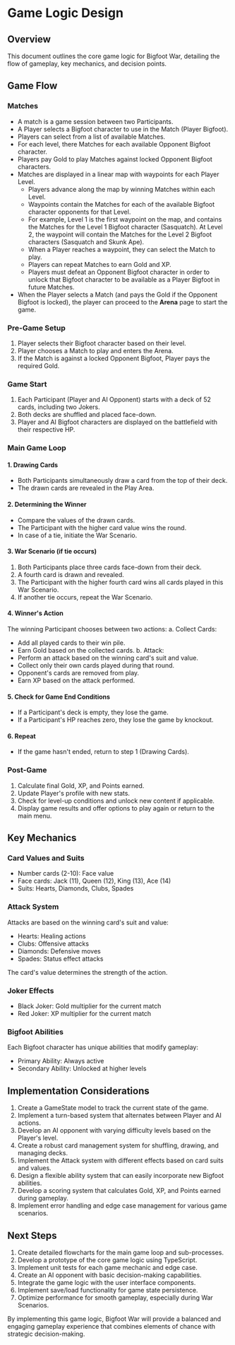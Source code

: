 # Game Logic Design

## Overview
This document outlines the core game logic for Bigfoot War, detailing the flow of gameplay, key mechanics, and decision points.

## Game Flow

### Matches
- A match is a game session between two Participants.
- A Player selects a Bigfoot character to use in the Match (Player Bigfoot).
- Players can select from a list of available Matches.
- For each level, there Matches for each available Opponent Bigfoot character.
- Players pay Gold to play Matches against locked Opponent Bigfoot characters.
- Matches are displayed in a linear map with waypoints for each Player Level.
  - Players advance along the map by winning Matches within each Level.
  - Waypoints contain the Matches for each of the available Bigfoot character opponents for that Level.
  - For example, Level 1 is the first waypoint on the map, and contains the Matches for the Level 1 Bigfoot character (Sasquatch). At Level 2, the waypoint will contain the Matches for the Level 2 Bigfoot characters (Sasquatch and Skunk Ape).
  - When a Player reaches a waypoint, they can select the Match to play.
  - Players can repeat Matches to earn Gold and XP.
  - Players must defeat an Opponent Bigfoot character in order to unlock that Bigfoot character to be available as a Player Bigfoot in future Matches.
- When the Player selects a Match (and pays the Gold if the Opponent Bigfoot is locked), the player can proceed to the **Arena** page to start the game.

### Pre-Game Setup
1. Player selects their Bigfoot character based on their level.
2. Player chooses a Match to play and enters the Arena.
3. If the Match is against a locked Opponent Bigfoot, Player pays the required Gold.

### Game Start
1. Each Participant (Player and AI Opponent) starts with a deck of 52 cards, including two Jokers.
2. Both decks are shuffled and placed face-down.
3. Player and AI Bigfoot characters are displayed on the battlefield with their respective HP.

### Main Game Loop

#### 1. Drawing Cards
- Both Participants simultaneously draw a card from the top of their deck.
- The drawn cards are revealed in the Play Area.

#### 2. Determining the Winner
- Compare the values of the drawn cards.
- The Participant with the higher card value wins the round.
- In case of a tie, initiate the War Scenario.

#### 3. War Scenario (if tie occurs)
1. Both Participants place three cards face-down from their deck.
2. A fourth card is drawn and revealed.
3. The Participant with the higher fourth card wins all cards played in this War Scenario.
4. If another tie occurs, repeat the War Scenario.

#### 4. Winner's Action
The winning Participant chooses between two actions:
a. Collect Cards:
   - Add all played cards to their win pile.
   - Earn Gold based on the collected cards.
b. Attack:
   - Perform an attack based on the winning card's suit and value.
   - Collect only their own cards played during that round.
   - Opponent's cards are removed from play.
   - Earn XP based on the attack performed.

#### 5. Check for Game End Conditions
- If a Participant's deck is empty, they lose the game.
- If a Participant's HP reaches zero, they lose the game by knockout.

#### 6. Repeat
- If the game hasn't ended, return to step 1 (Drawing Cards).

### Post-Game
1. Calculate final Gold, XP, and Points earned.
2. Update Player's profile with new stats.
3. Check for level-up conditions and unlock new content if applicable.
4. Display game results and offer options to play again or return to the main menu.

## Key Mechanics

### Card Values and Suits
- Number cards (2-10): Face value
- Face cards: Jack (11), Queen (12), King (13), Ace (14)
- Suits: Hearts, Diamonds, Clubs, Spades

### Attack System
Attacks are based on the winning card's suit and value:
- Hearts: Healing actions
- Clubs: Offensive attacks
- Diamonds: Defensive moves
- Spades: Status effect attacks

The card's value determines the strength of the action.

### Joker Effects
- Black Joker: Gold multiplier for the current match
- Red Joker: XP multiplier for the current match

### Bigfoot Abilities
Each Bigfoot character has unique abilities that modify gameplay:
- Primary Ability: Always active
- Secondary Ability: Unlocked at higher levels

## Implementation Considerations

1. Create a GameState model to track the current state of the game.
2. Implement a turn-based system that alternates between Player and AI actions.
3. Develop an AI opponent with varying difficulty levels based on the Player's level.
4. Create a robust card management system for shuffling, drawing, and managing decks.
5. Implement the Attack system with different effects based on card suits and values.
6. Design a flexible ability system that can easily incorporate new Bigfoot abilities.
7. Develop a scoring system that calculates Gold, XP, and Points earned during gameplay.
8. Implement error handling and edge case management for various game scenarios.

## Next Steps

1. Create detailed flowcharts for the main game loop and sub-processes.
2. Develop a prototype of the core game logic using TypeScript.
3. Implement unit tests for each game mechanic and edge case.
4. Create an AI opponent with basic decision-making capabilities.
5. Integrate the game logic with the user interface components.
6. Implement save/load functionality for game state persistence.
7. Optimize performance for smooth gameplay, especially during War Scenarios.

By implementing this game logic, Bigfoot War will provide a balanced and engaging gameplay experience that combines elements of chance with strategic decision-making.